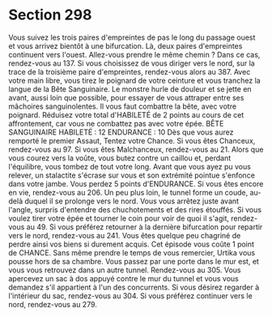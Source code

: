 # Section 298

Vous suivez les trois paires d'empreintes de pas le long du passage ouest et vous arrivez
bientôt à une bifurcation. Là, deux paires d'empreintes continuent vers l'ouest. Allez-vous
prendre le même chemin ? Dans ce cas, rendez-vous au 137. Si vous choisissez de vous
diriger vers le nord, sur la trace de la troisième paire d'empreintes, rendez-vous alors au
387.
Avec votre main libre, vous tirez le poignard de votre ceinture et vous tranchez la langue
de la Bête Sanguinaire. Le monstre hurle de douleur et se jette en avant, aussi loin que
possible, pour essayer de vous attraper entre ses mâchoires sanguinolentes. Il vous faut
combattre la bête, avec votre poignard. Réduisez votre total d'HABILETÉ de 2 points au
cours de cet affrontement, car vous ne combattez pas avec votre épée.
BÊTE SANGUINAIRE
HABILETÉ : 12 ENDURANCE : 10
Dès que vous aurez remporté le premier Assaut, Tentez votre Chance. Si vous êtes
Chanceux, rendez-vous au 97. Si vous êtes Malchanceux, rendez-vous au 21.
Alors que vous courez vers la voûte, vous butez contre un caillou et, perdant l'équilibre,
vous tombez de tout votre long. Avant que vous ayez pu vous relever, un stalactite
s'écrase sur vous et son extrémité pointue s'enfonce dans votre jambe. Vous perdez 5
points d'ENDURANCE. Si vous êtes encore en vie, rendez-vous au 206.
Un peu plus loin, le tunnel forme un coude, au-delà duquel il se prolonge vers le nord.
Vous vous arrêtez juste avant l'angle, surpris d'entendre des chuchotements et des rires
étouffés. Si vous voulez tirer votre épée et tourner le coin pour voir de quoi il s'agit,
rendez-vous au 49. Si vous préférez retourner à la dernière bifurcation pour repartir vers
le nord, rendez-vous au 241.
Vous êtes quelque peu chagriné de perdre ainsi vos biens si durement acquis. Cet épisode
vous coûte 1 point de CHANCE. Sans même prendre le temps de vous remercier, Urtika
vous pousse hors de sa chambre. Vous passez par une porte dans le mur est, et vous vous
retrouvez dans un autre tunnel. Rendez-vous au 305.
Vous apercevez un sac à dos appuyé contre le mur du tunnel et vous vous demandez s'il
appartient à l'un des concurrents. Si vous désirez regarder à l'intérieur du sac, rendez-vous
au 304. Si vous préférez continuer vers le nord, rendez-vous au 279.